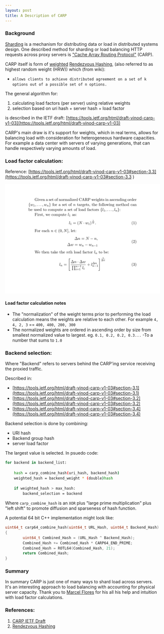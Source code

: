 ```yaml
---
layout: post
title: A Description of CARP
---
```



### Background
[Sharding](https://en.wikipedia.org/wiki/Shard_(database_architecture)) is a mechanism for distributing data or load in distributed systems design.  One described method for sharding or load balancing HTTP requests across proxy servers is ["Cache Array Routing Protocol"](https://en.wikipedia.org/wiki/Cache_Array_Routing_Protocol) (CARP).

CARP itself is form of [weighted](https://en.wikipedia.org/wiki/Rendezvous_hashing#Weighted_variations) [Rendezvous Hashing](https://en.wikipedia.org/wiki/Rendezvous_hashing), (also referred to as highest random weight (HRW)) which (from wiki):

- ```allows clients to achieve distributed agreement on a set of k options out of a possible set of n options.```

The general algorithm for:

1. calculating load factors (per server) using relative weights
2. selection based on uri hash + server hash + load factor

is described in the IETF draft: [https://tools.ietf.org/html/draft-vinod-carp-v1-03](https://tools.ietf.org/html/draft-vinod-carp-v1-03)

CARP's main draw is it's support for weights, which in real terms, allows for balancing load with consideration for heterogeneous hardware capacities.  For example a data center with servers of varying generations, that can handle respectively varying amounts of load.

### Load factor calculation:

Reference:
[https://tools.ietf.org/html/draft-vinod-carp-v1-03#section-3.3](https://tools.ietf.org/html/draft-vinod-carp-v1-03#section-3.3 )

![img](https://github.com/tinselcity/tinselcity.github.io/blob/master/images/carp.svg?raw=true "Load Factor Calculation")

#### Load factor calculation notes
- The "normalization" of the weight terms prior to performing the load calculation means the weights are relative to each other.
  For example `4, 4, 2, 3` == `400, 400, 200, 300`
- The normalized weights are ordered in ascending order by size from smallest normalized value to largest. eg. `0.1, 0.2, 0.2, 0.3...` -To a number that sums to `1.0`

### Backend selection:
Where "Backend" refers to servers behind the CARP'ing service receiving the proxied traffic.

Described in:

- [https://tools.ietf.org/html/draft-vinod-carp-v1-03#section-3.1](https://tools.ietf.org/html/draft-vinod-carp-v1-03#section-3.1)
- [https://tools.ietf.org/html/draft-vinod-carp-v1-03#section-3.2](https://tools.ietf.org/html/draft-vinod-carp-v1-03#section-3.2)
- [https://tools.ietf.org/html/draft-vinod-carp-v1-03#section-3.4](https://tools.ietf.org/html/draft-vinod-carp-v1-03#section-3.4)

Backend selection is done by combining:
- URI hash
- Backend group hash
- server load factor

The largest value is selected.  In psuedo code:

```sh
for backend in backend_list:

    hash = carp_combine_hash(uri_hash, backend_hash)
    weighted_hash = backend_weight * (double)hash
    
    if weighted_hash > max_hash:
        backend_selection = backend

```

Where `carp_combine_hash` is an `XOR` plus "large prime multiplication" plus "left shift" to promote diffusion and sparseness of hash function.

A potential 64 bit C++ implementation might look like:

```cpp
uint64_t carp64_combine_hash(uint64_t URL_Hash, uint64_t Backend_Hash)
{
        uint64_t Combined_Hash = (URL_Hash ^ Backend_Hash);
        Combined_Hash += Combined_Hash * CARP64_END_PRIME;
        Combined_Hash = ROTL64(Combined_Hash, 21);
        return Combined_Hash;
}
```

### Summary

In summary CARP is just one of many ways to shard load across servers.  It's an interesting approach to load balancing with accounting for physical server capacity.  Thank you to [Marcel Flores](https://www.linkedin.com/in/marcel-flores-31601814/) for his all his help and intuition with load factor calculations.

### References:

1. [CARP IETF Draft](https://datatracker.ietf.org/doc/html/draft-vinod-carp-v1-03)
2. [Rendezvous Hashing](https://en.wikipedia.org/wiki/Rendezvous_hashing#Cache_Array_Routing_Protocol)

